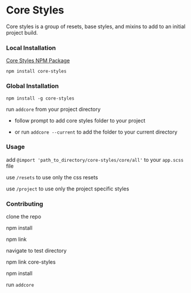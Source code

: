# Core Styles

Core styles is a group of resets, base styles, and mixins to add to an initial project build.

### Local Installation
[Core Styles NPM Package](https://www.npmjs.com/package/core-styles)

`npm install core-styles`

### Global Installation

`npm install -g core-styles`

run `addcore` from your project directory

* follow prompt to add core styles folder to your project

* or run `addcore --current` to add the folder to your current directory

### Usage

add `@import 'path_to_directory/core-styles/core/all'` to your `app.scss` file

use `/resets` to use only the css resets

use `/project` to use only the project specific styles

### Contributing

clone the repo

npm install

npm link

navigate to test directory

npm link core-styles

npm install

run `addcore`
